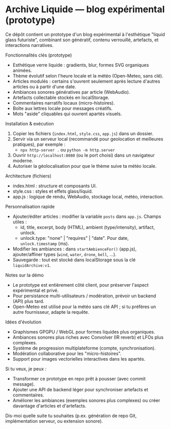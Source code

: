 # Archive Liquide — blog expérimental (prototype)

Ce dépôt contient un prototype d'un blog expérimental à l'esthétique "liquid glass futuriste", combinant son génératif, contenu verrouillé, artefacts, et interactions narratives.

Fonctionnalités clés (prototype)
- Esthétique verre liquide : gradients, blur, formes SVG organiques animées.
- Thème évolutif selon l'heure locale et la météo (Open-Meteo, sans clé).
- Articles modulés : certains s'ouvrent seulement après lecture d'autres articles ou à partir d'une date.
- Ambiances sonores génératives par article (WebAudio).
- Artefacts collectable stockés en localStorage.
- Commentaires narratifs locaux (micro-histoires).
- Boîte aux lettres locale pour messages créatifs.
- Mots "aside" cliquables qui ouvrent apartés visuels.

Installation & exécution
1. Copier les fichiers (`index.html`, `style.css`, `app.js`) dans un dossier.
2. Servir via un serveur local (recommandé pour geolocation et meilleures pratiques), par exemple :
   - `npx http-server .` ou `python -m http.server`
3. Ouvrir `http://localhost:8080` (ou le port choisi) dans un navigateur moderne.
4. Autoriser la géolocalisation pour que le thème suive ta météo locale.

Architecture (fichiers)
- index.html : structure et composants UI.
- style.css : styles et effets glass/liquid.
- app.js : logique de rendu, WebAudio, stockage local, météo, interaction.

Personnalisation rapide
- Ajouter/éditer articles : modifier la variable `posts` dans `app.js`. Champs utiles :
  - id, title, excerpt, body (HTML), ambient (type/intensity), artifact, unlock.
  - unlock.type: "none" | "requires" | "date". Pour date, `unlock.timestamp` (ms).
- Modifier les ambiances : dans `startAmbienceFor()` (app.js), ajouter/affiner types (`wind`, `water`, `drone`, `bell`, ...).
- Sauvegarde : tout est stocké dans localStorage sous la clé `liquidArchive:v1`.

Notes sur la démo
- Le prototype est entièrement côté client, pour préserver l'aspect expérimental et privé.
- Pour persistance multi-utilisateurs / modération, prévoir un backend (API) plus tard.
- Open-Meteo est utilisé pour la météo sans clé API ; si tu préfères un autre fournisseur, adapte la requête.

Idées d'évolution
- Graphismes GPGPU / WebGL pour formes liquides plus organiques.
- Ambiances sonores plus riches avec Convolver (IR reverb) et LFOs plus complexes.
- Système de progression multiplateforme (compte, synchronisation).
- Modération collaborative pour les "micro-histoires".
- Support pour images vectorielles interactives dans les apartés.

Si tu veux, je peux :
- Transformer ce prototype en repo prêt à pousser (avec commit message).
- Ajouter une API de backend léger pour synchroniser artefacts et commentaires.
- Améliorer les ambiances (exemples sonores plus complexes) ou créer davantage d'articles et d'artefacts.

Dis-moi quelle suite tu souhaites (p.ex. génération de repo Git, implémentation serveur, ou extension sonore).